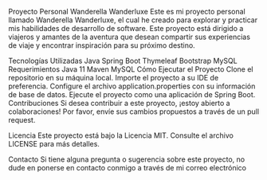Proyecto Personal Wanderella Wanderluxe
Este es mi proyecto personal llamado Wanderella Wanderluxe, el cual he creado para explorar y practicar mis habilidades de desarrollo de software. Este proyecto está dirigido a viajeros y amantes de la aventura que desean compartir sus experiencias de viaje y encontrar inspiración para su próximo destino.

Tecnologías Utilizadas
Java
Spring Boot
Thymeleaf
Bootstrap
MySQL
Requerimientos
Java 11
Maven
MySQL
Cómo Ejecutar el Proyecto
Clone el repositorio en su máquina local.
Importe el proyecto a su IDE de preferencia.
Configure el archivo application.properties con su información de base de datos.
Ejecute el proyecto como una aplicación de Spring Boot.
Contribuciones
Si desea contribuir a este proyecto, ¡estoy abierto a colaboraciones! Por favor, envíe sus cambios propuestos a través de un pull request.

Licencia
Este proyecto está bajo la Licencia MIT. Consulte el archivo LICENSE para más detalles.

Contacto
Si tiene alguna pregunta o sugerencia sobre este proyecto, no dude en ponerse en contacto conmigo a través de mi correo electrónico

